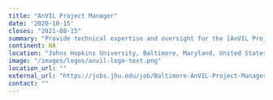 ```yaml
---
title: "AnVIL Project Manager"
date: '2020-10-15'
closes: "2021-08-15"
summary: "Provide technical expertise and oversight for the [AnVIL Project](http://anvilproject.org/), which incorporates Galaxy, Bioconductor, Terra, Gen3, and Dockstore into a secure cloud-based software ecosystem for genomic data analysis. "
continent: NA
location: "Johns Hopkins University, Baltimore, Maryland, United States"
image: "/images/logos/anvil-logo-text.png"
location_url: ""
external_url: "https://jobs.jhu.edu/job/Baltimore-AnVIL-Project-Manager-MD-21218/682125700/"
contact: ""
---
```

